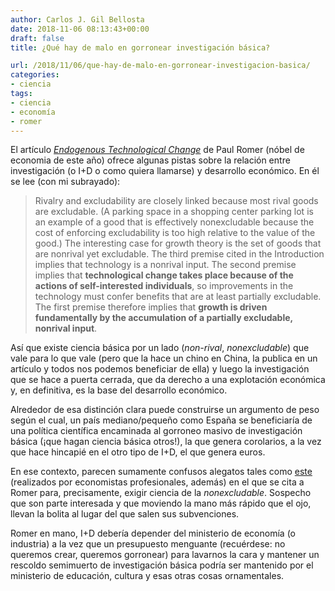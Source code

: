 ```yaml
---
author: Carlos J. Gil Bellosta
date: 2018-11-06 08:13:43+00:00
draft: false
title: ¿Qué hay de malo en gorronear investigación básica?

url: /2018/11/06/que-hay-de-malo-en-gorronear-investigacion-basica/
categories:
- ciencia
tags:
- ciencia
- economía
- romer
---
```


El artículo [_Endogenous Technological Change_](http://web.stanford.edu/~klenow/Romer_1990.pdf) de Paul Romer (nóbel de economia de este año) ofrece algunas pistas sobre la relación entre investigación (o I+D o como quiera llamarse) y desarrollo económico. En él se lee (con mi subrayado):

>Rivalry and excludability are closely linked because most rival goods are excludable. (A parking space in a shopping center parking lot is an example of a good that is effectively nonexcludable because the cost of enforcing excludability is too high relative to the value of the good.) The interesting case for growth theory is the set of goods that are nonrival yet excludable. The third premise cited in the Introduction implies that technology is a nonrival input. The second premise implies that **technological change takes place because of the actions of self-interested individuals**, so improvements in the technology must confer benefits that are at least partially excludable. The first premise therefore implies that **growth is driven fundamentally by the accumulation of a partially excludable, nonrival input**.

Así que existe ciencia básica por un lado (_non-rival_, _nonexcludable_) que vale para lo que vale (pero que la hace un chino en China, la publica en un artículo y todos nos podemos beneficiar de ella) y luego la investigación que se hace a puerta cerrada, que da derecho a una explotación económica y, en definitiva, es la base del desarrollo económico.

Alrededor de esa distinción clara puede construirse un argumento de peso según el cual, un país mediano/pequeño como España se beneficiaría de una política científica encaminada al gorroneo masivo de investigación básica (¡que hagan ciencia básica otros!), la que genera corolarios, a la vez que hace hincapié en el otro tipo de I+D, el que genera euros.

En ese contexto, parecen sumamente confusos alegatos tales como [este](http://nadaesgratis.es/cabrales/es-la-ciencia-un-lujo-prescindible-en-espa%C3%B1a) (realizados por economistas profesionales, además) en el que se cita a Romer para, precisamente, exigir ciencia de la _nonexcludable_. Sospecho que son parte interesada y que moviendo la mano más rápido que el ojo, llevan la bolita al lugar del que salen sus subvenciones.

Romer en mano, I+D debería depender del ministerio de economía (o industria) a la vez que un presupuesto menguante (recuérdese: no queremos crear, queremos gorronear) para lavarnos la cara y mantener un rescoldo semimuerto de investigación básica podría ser mantenido por el ministerio de educación, cultura y esas otras cosas ornamentales.